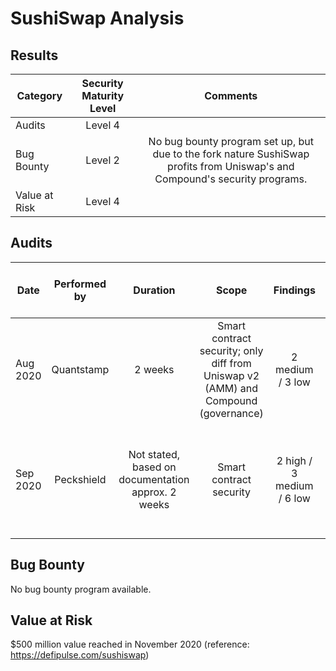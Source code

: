 # SushiSwap Analysis

## Results
| Category    | Security Maturity Level  | Comments    |
| ------------- |:-------------:|:-------------:|
| Audits |         Level 4       |            |         
| Bug Bounty |    Level 2            |  No bug bounty program set up, but due to the fork nature SushiSwap profits from Uniswap's and Compound's security programs.       |      
| Value at Risk |     Level 4           |           |      

## Audits
| Date | Performed by  |  Duration  |  Scope |  Findings  | Findings addressed | Summary | Major changes since audit |  
| ------------- |:-------------:| :-------------:| :-------------:| :-------------:| :-------------:|:-------------:|:-------------:|
| Aug 2020 |  Quantstamp |  2 weeks  | Smart contract security; only diff from Uniswap v2 (AMM) and Compound (governance) | 2 medium / 3 low |  |  |  |
| Sep 2020 |  Peckshield |    Not stated, based on documentation approx. 2 weeks   | Smart contract security | 2 high / 3 medium / 6 low | Most relevant issues resolved, one high finding only partially fixed |  |  |


## Bug Bounty
No bug bounty program available.

## Value at Risk
$500 million value reached in November 2020 (reference: https://defipulse.com/sushiswap)
